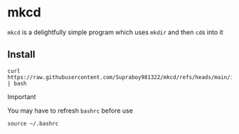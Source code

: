 # mkcd
`mkcd` is a delightfully simple program which uses `mkdir` and then `cd`s into it

## Install
```
curl https://raw.githubusercontent.com/Supraboy981322/mkcd/refs/heads/main/install.sh | bash
```

> [!IMPORTANT]
> You may have to refresh `bashrc` before use
> ```
> source ~/.bashrc
> ```

